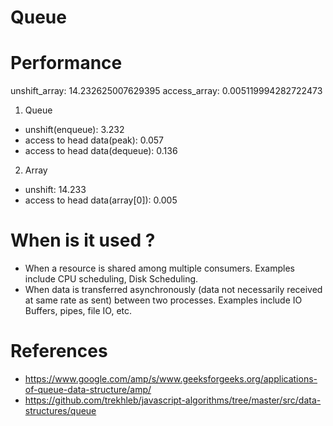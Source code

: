 # Queue
# Performance
unshift_array:  14.232625007629395
access_array:  0.005119994282722473
1. Queue
- unshift(enqueue): 3.232
- access to head data(peak): 0.057
- access to head data(dequeue): 0.136 

2. Array
- unshift: 14.233
- access to head data(array[0]): 0.005

# When is it used ?
- When a resource is shared among multiple consumers. Examples include CPU scheduling, Disk Scheduling.
- When data is transferred asynchronously (data not necessarily received at same rate as sent) between two processes. Examples include IO Buffers, pipes, file IO, etc.

# References
- https://www.google.com/amp/s/www.geeksforgeeks.org/applications-of-queue-data-structure/amp/
- https://github.com/trekhleb/javascript-algorithms/tree/master/src/data-structures/queue
